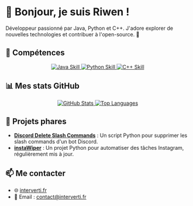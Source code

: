 # 👋 Bonjour, je suis Riwen !

Développeur passionné par Java, Python et C++. J'adore explorer de nouvelles technologies et contribuer à l'open-source. 🚀

## 🔧 Compétences

<div align="center">
  <a href="https://www.java.com">
    <img src="https://github-readme-stats.vercel.app/api/pin/?username=frenchopium&repo=frenchopium&theme=dark&show_owner=true&description_lines_count=2&title_color=007396&icon_color=007396&text_color=ffffff&bg_color=1a1b27" alt="Java Skill" />
  </a>
  <a href="https://www.python.org">
    <img src="https://github-readme-stats.vercel.app/api/pin/?username=frenchopium&repo=frenchopium&theme=dark&show_owner=true&description_lines_count=2&title_color=3776AB&icon_color=3776AB&text_color=ffffff&bg_color=1a1b27" alt="Python Skill" />
  </a>
  <a href="https://isocpp.org">
    <img src="https://github-readme-stats.vercel.app/api/pin/?username=frenchopium&repo=frenchopium&theme=dark&show_owner=true&description_lines_count=2&title_color=00599C&icon_color=00599C&text_color=ffffff&bg_color=1a1b27" alt="C++ Skill" />
  </a>
</div>

## 📊 Mes stats GitHub

<div align="center">
  <a href="https://github-readme-stats.vercel.app/api?username=frenchopium&theme=dark">
    <img src="https://github-readme-stats.vercel.app/api?username=frenchopium&theme=dark" alt="GitHub Stats" />
  </a>
  <a href="https://github-readme-stats.vercel.app/api/top-langs/?username=frenchopium&theme=dark&layout=compact">
    <img src="https://github-readme-stats.vercel.app/api/top-langs/?username=frenchopium&theme=dark&layout=compact" alt="Top Languages" />
  </a>
</div>

## 🌟 Projets phares
- **[Discord Delete Slash Commands](https://github.com/frenchopium/discord-delete-slash-commands)** : Un script Python pour supprimer les slash commands d'un bot Discord.
- **[instaWiper](https://github.com/frenchopium/instaWiper)** : Un projet Python pour automatiser des tâches Instagram, régulièrement mis à jour.

## 📫 Me contacter
- 🌐 [interverti.fr](https://interverti.fr/)
- 📧 Email : [contact@interverti.fr](mailto:contact@interverti.fr)
